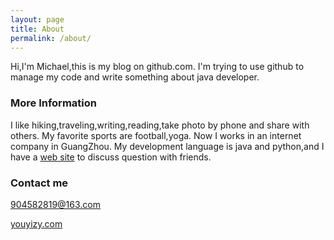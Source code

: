 ```yaml
---
layout: page
title: About
permalink: /about/
---
```


Hi,I'm Michael,this is my blog on github.com.
I'm trying to use github to manage my code and write something about java developer.

### More Information

I like hiking,traveling,writing,reading,take photo by phone and share with others.
My favorite sports are football,yoga.
Now I works in an internet company in GuangZhou.
My development language is java and python,and I have a [web site](http://youyizy.com) to discuss question with friends.

### Contact me

[904582819@163.com](mailto:904582819@163.com)

[youyizy.com](http://youyizy.com)
